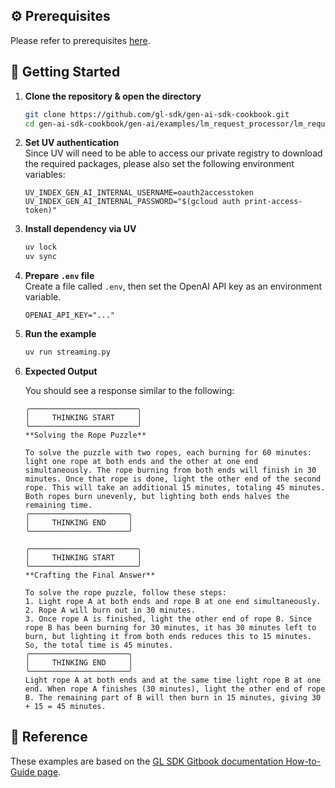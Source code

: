 ## ⚙️ Prerequisites

Please refer to prerequisites [here](../../../README.md).

## 🚀 Getting Started

1. **Clone the repository & open the directory**

   ```bash
   git clone https://github.com/gl-sdk/gen-ai-sdk-cookbook.git
   cd gen-ai-sdk-cookbook/gen-ai/examples/lm_request_processor/lm_request_processor_tool_calling
   ```

2. **Set UV authentication**  
   Since UV will need to be able to access our private registry to download the required packages, please also set the following environment variables:
    ```env
    UV_INDEX_GEN_AI_INTERNAL_USERNAME=oauth2accesstoken
    UV_INDEX_GEN_AI_INTERNAL_PASSWORD="$(gcloud auth print-access-token)"
    ```

3. **Install dependency via UV**
    ```bash
    uv lock
    uv sync
    ```

4. **Prepare `.env` file**  
    Create a file called `.env`, then set the OpenAI API key as an environment variable.
    ```env
    OPENAI_API_KEY="..."      
    ```

5. **Run the example**

   ```bash
   uv run streaming.py
   ```

6. **Expected Output**

   You should see a response similar to the following:

   ```log
   ╭────────────────────────╮
   │     THINKING START     │
   ╰────────────────────────╯
   **Solving the Rope Puzzle**

   To solve the puzzle with two ropes, each burning for 60 minutes: light one rope at both ends and the other at one end simultaneously. The rope burning from both ends will finish in 30 minutes. Once that rope is done, light the other end of the second rope. This will take an additional 15 minutes, totaling 45 minutes. Both ropes burn unevenly, but lighting both ends halves the remaining time.
   ╭──────────────────────╮
   │     THINKING END     │
   ╰──────────────────────╯

   ╭────────────────────────╮
   │     THINKING START     │
   ╰────────────────────────╯
   **Crafting the Final Answer**

   To solve the rope puzzle, follow these steps:  
   1. Light rope A at both ends and rope B at one end simultaneously.  
   2. Rope A will burn out in 30 minutes.  
   3. Once rope A is finished, light the other end of rope B. Since rope B has been burning for 30 minutes, it has 30 minutes left to burn, but lighting it from both ends reduces this to 15 minutes. So, the total time is 45 minutes.
   ╭──────────────────────╮
   │     THINKING END     │
   ╰──────────────────────╯
   Light rope A at both ends and at the same time light rope B at one end. When rope A finishes (30 minutes), light the other end of rope B. The remaining part of B will then burn in 15 minutes, giving 30 + 15 = 45 minutes.
   ```

## 🚀 Reference
These examples are based on the [GL SDK Gitbook documentation How-to-Guide page](https://gdplabs.gitbook.io/sdk/how-to-guides/utilize-language-model-request-processor/stream-lm-output).
